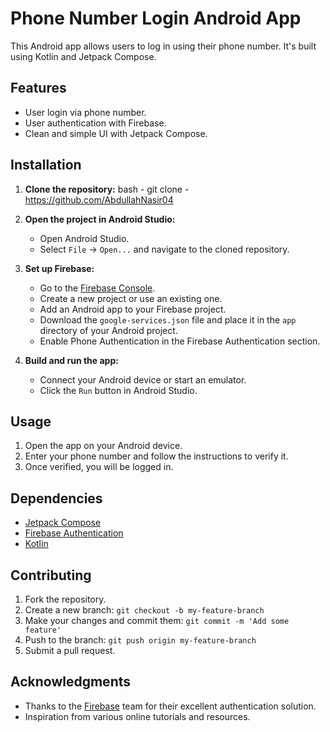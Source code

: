 # Phone Number Login Android App

This Android app allows users to log in using their phone number. It's built using Kotlin and Jetpack Compose.

## Features

- User login via phone number.
- User authentication with Firebase.
- Clean and simple UI with Jetpack Compose.


## Installation

1. **Clone the repository:**
    bash - 
    git clone -  https://github.com/AbdullahNasir04
    
2. **Open the project in Android Studio:**
    - Open Android Studio.
    - Select `File` -> `Open...` and navigate to the cloned repository.

3. **Set up Firebase:**
    - Go to the [Firebase Console](https://console.firebase.google.com/).
    - Create a new project or use an existing one.
    - Add an Android app to your Firebase project.
    - Download the `google-services.json` file and place it in the `app` directory of your Android project.
    - Enable Phone Authentication in the Firebase Authentication section.

4. **Build and run the app:**
    - Connect your Android device or start an emulator.
    - Click the `Run` button in Android Studio.

## Usage

1. Open the app on your Android device.
2. Enter your phone number and follow the instructions to verify it.
3. Once verified, you will be logged in.

## Dependencies

- [Jetpack Compose](https://developer.android.com/jetpack/compose)
- [Firebase Authentication](https://firebase.google.com/products/auth)
- [Kotlin](https://kotlinlang.org/)

## Contributing

1. Fork the repository.
2. Create a new branch: `git checkout -b my-feature-branch`
3. Make your changes and commit them: `git commit -m 'Add some feature'`
4. Push to the branch: `git push origin my-feature-branch`
5. Submit a pull request.


## Acknowledgments

- Thanks to the [Firebase](https://firebase.google.com/) team for their excellent authentication solution.
- Inspiration from various online tutorials and resources.
